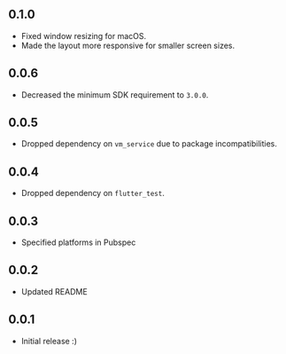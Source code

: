 ## 0.1.0

* Fixed window resizing for macOS.
* Made the layout more responsive for smaller screen sizes.

## 0.0.6

* Decreased the minimum SDK requirement to `3.0.0`.

## 0.0.5

* Dropped dependency on `vm_service` due to package incompatibilities.

## 0.0.4

* Dropped dependency on `flutter_test`.

## 0.0.3

* Specified platforms in Pubspec

## 0.0.2

* Updated README

## 0.0.1

* Initial release :)
